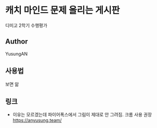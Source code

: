 # 캐치 마인드 문제 올리는 게시판

디미고 2학기 수행평가

## Author
YusungAN

## 사용법

보면 앎

## 링크
* 이유는 모르겠는데 파이어폭스에서 그림이 제대로 안 그려짐. 크롬 사용 권장
https://anyusung.team/
